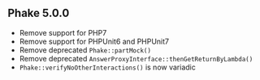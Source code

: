 ## Phake 5.0.0

- Remove support for PHP7
- Remove support for PHPUnit6 and PHPUnit7
- Remove deprecated `Phake::partMock()`
- Remove deprecated `AnswerProxyInterface::thenGetReturnByLambda()`
- `Phake::verifyNoOtherInteractions()` is now variadic

